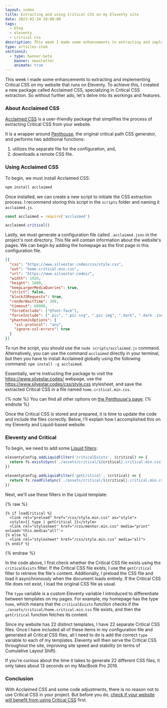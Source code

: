 ```yaml
---
layout: index
title: Extracting and using Critical CSS on my Eleventy site
date: 2023-02-24 10:00:00
tags:
  - blog
  - eleventy
  - critical css
description: This week I made some enhancements to extracting and implementing Critical CSS on my website that runs on Eleventy. Let's delve into its workings and features.
type: articles-item
sections2:
  - type: banner-beta
    banner: newsletter
    animate: true
---
```


This week I made some enhancements to extracting and implementing Critical CSS on my website that runs on Eleventy. To achieve this, I created a new package called Acclaimed CSS, specializing in Critical CSS extraction. So without further ado, let's delve into its workings and features.

### About Acclaimed CSS

[Acclaimed CSS](https://www.npmjs.com/package/acclaimed) is a user-friendly package that simplifies the process of extracting Critical CSS from your website.

It is a wrapper around [Penthouse](https://github.com/pocketjoso/penthouse), the original critical path CSS generator, and performs two additional functions:

1. utilizes the separate file for the configuration, and,
2. downloads a remote CSS file.

### Using Acclaimed CSS

To begin, we must install Acclaimed CSS:

```bash
npm install acclaimed
```

Once installed, we can create a new script to initiate the CSS extraction process. I recommend storing this script in the `scripts` folder and naming it `acclaimed.js`.

```js
const acclaimed = require('acclaimed')

acclaimed.critical()
```

Lastly, we must generate a configuration file called `.acclaimed.json` in the project's root directory. This file will contain information about the website's pages. We can begin by adding the homepage as the first page in this configuration file.

```json
[{
  "css": "https://www.silvestar.codes/css/style.css",
  "out": "home.critical.min.css",
  "url": "https://www.silvestar.codes/",
  "width": 1920,
  "height": 1800,
  "keepLargerMediaQueries": true,
  "strict": false,
  "blockJSRequests": true,
  "renderWaitTime": 300,
  "timeout": 60000,
  "forceExclude": ["@font-face"],
  "forceInclude": [".pic", ".pic svg", ".pic img", ".dark", ".dark .inner:not([id*=\"kss\"])", ".dark img"],
  "phantomJsOptions": {
    "ssl-protocol": "any",
    "ignore-ssl-errors": true
  }
}]
```

To run the script, you should use the `node scripts/acclaimed.js` command. Alternatively, you can use the command `acclaimed` directly in your terminal, but then you have to install Acclaimed globally using the following command: `npm install -g acclaimed`.

Essentially, we're instructing the package to visit the <https://www.silvestar.codes/> webpage, use the <https://www.silvestar.codes/css/style.css> stylesheet, and save the extracted Critical CSS in a file named `home.critical.min.css`.

{% note %}
You can find all other options on [the Penthouse's page](https://github.com/pocketjoso/penthouse#options).
{% endnote %}

Once the Critical CSS is stored and prepared, it is time to update the code and include the files correctly. Below, I'll explain how I accomplished this on my Eleventy and Liquid-based website.

### Eleventy and Critical

To begin, we need to add some [Liquid filters](https://www.11ty.dev/docs/filters/#per-engine-filters):

```js
eleventyConfig.addLiquidFilter('criticalExists', (critical) => {
  return fs.existsSync(`./assets/critical/${critical}.critical.min.css`)
})

eleventyConfig.addLiquidFilter('getCritical', (critical) => {
  return fs.readFileSync(`./assets/critical/${critical}.critical.min.css`)
})
```

Next, we'll use these filters in the Liquid template:

{% raw %}
```liquid
{% if loadCritical %}
  <link rel="preload" href="/css/style.min.css" as="style">
  <style>{{ type | getCritical }}</style>
  <link rel="stylesheet" href="/css/mentor.min.css" media="print" onload='this.media="all"'>
{% else %}
  <link rel="stylesheet" href="/css/style.min.css" media="all">
{% endif %}
```
{% endraw %}

In the code above, I first check whether the Critical CSS file exists using the `criticalExists` filter. If the Critical CSS file exists, I use the `getCritical` filter to retrieve the file's content. Additionally, I preload the CSS file and load it asynchronously when the document loads entirely. If the Critical CSS file does not exist, I load the original CSS file as usual.

The `type` variable is a custom Eleventy variable I introduced to differentiate between templates on my pages. For example, my homepage has the type `home`, which means that the `criticalExists` function checks if the `./assets/critical/home.critical.min.css` file exists, and then the `getCritical` function fetches its content.

Since my website has 22 distinct templates, I have 22 separate Critical CSS files. Once I have included all of these items in my configuration file and generated all Critical CSS files, all I need to do is add the correct `type` variable to each of my templates. Eleventy will then serve the Critical CSS throughout the site, improving site speed and stability (in terms of Cumulative Layout Shift).

If you're curious about the time it takes to generate 22 different CSS files, it only takes about 13 seconds on my MacBook Pro 2016.

### Conclusion

With Acclaimed CSS and some code adjustments, there is no reason not to use Critical CSS in your project. But before you do, [check if your website will benefit from using Critical CSS](https://csswizardry.com/2022/09/critical-css-not-so-fast/) first.
